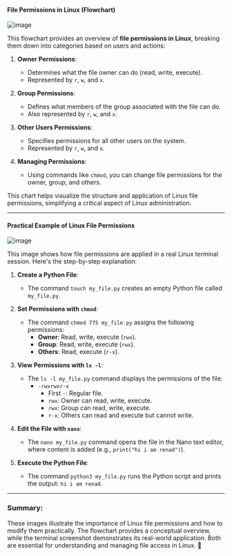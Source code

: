 #### **File Permissions in Linux (Flowchart)**  

![image](https://github.com/user-attachments/assets/cae8a216-8071-4f8b-8318-8d6b24b005f1)

This flowchart provides an overview of **file permissions in Linux**, breaking them down into categories based on users and actions:  

1. **Owner Permissions**:  
   - Determines what the file owner can do (read, write, execute).  
   - Represented by `r`, `w`, and `x`.  
   
2. **Group Permissions**:  
   - Defines what members of the group associated with the file can do.  
   - Also represented by `r`, `w`, and `x`.  

3. **Other Users Permissions**:  
   - Specifies permissions for all other users on the system.  
   - Represented by `r`, `w`, and `x`.  

4. **Managing Permissions**:  
   - Using commands like `chmod`, you can change file permissions for the owner, group, and others.  

This chart helps visualize the structure and application of Linux file permissions, simplifying a critical aspect of Linux administration.  

---

#### **Practical Example of Linux File Permissions** 

![image](https://github.com/user-attachments/assets/2bfd4492-88fb-4748-89e4-4951e7628744)

This image shows how file permissions are applied in a real Linux terminal session. Here's the step-by-step explanation:

1. **Create a Python File**:  
   - The command `touch my_file.py` creates an empty Python file called `my_file.py`.  

2. **Set Permissions with `chmod`**:  
   - The command `chmod 775 my_file.py` assigns the following permissions:  
     - **Owner**: Read, write, execute (`rwx`).  
     - **Group**: Read, write, execute (`rwx`).  
     - **Others**: Read, execute (`r-x`).  

3. **View Permissions with `ls -l`**:  
   - The `ls -l my_file.py` command displays the permissions of the file:  
     - `-rwxrwxr-x`  
       - First `-`: Regular file.  
       - `rwx`: Owner can read, write, execute.  
       - `rwx`: Group can read, write, execute.  
       - `r-x`: Others can read and execute but cannot write.  

4. **Edit the File with `nano`**:  
   - The `nano my_file.py` command opens the file in the Nano text editor, where content is added (e.g., `print("hi i am renad")`).  

5. **Execute the Python File**:  
   - The command `python3 my_file.py` runs the Python script and prints the output: `hi i am renad`.  

---

### Summary:  
These images illustrate the importance of Linux file permissions and how to modify them practically. The flowchart provides a conceptual overview, while the terminal screenshot demonstrates its real-world application. Both are essential for understanding and managing file access in Linux. 🚀
